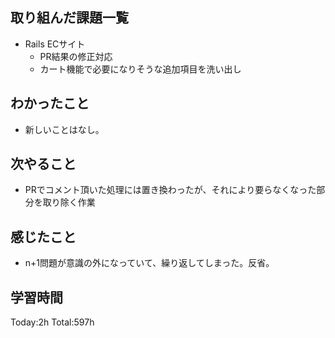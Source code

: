 ## 取り組んだ課題一覧
- Rails ECサイト
  - PR結果の修正対応
  - カート機能で必要になりそうな追加項目を洗い出し
  
## わかったこと
- 新しいことはなし。

## 次やること
- PRでコメント頂いた処理には置き換わったが、それにより要らなくなった部分を取り除く作業
  
## 感じたこと
- n+1問題が意識の外になっていて、繰り返してしまった。反省。
  
## 学習時間
Today:2h
Total:597h
